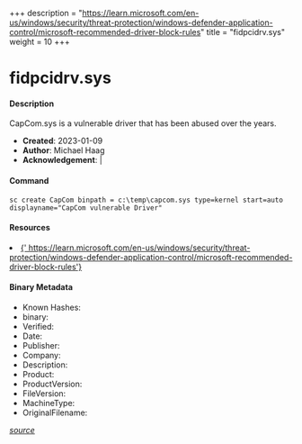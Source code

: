 +++
description = "https://learn.microsoft.com/en-us/windows/security/threat-protection/windows-defender-application-control/microsoft-recommended-driver-block-rules"
title = "fidpcidrv.sys"
weight = 10
+++

# fidpcidrv.sys

#### Description

CapCom.sys is a vulnerable driver that has been abused over the years.

- **Created**: 2023-01-09
- **Author**: Michael Haag
- **Acknowledgement**:  | [](https://twitter.com/)

#### Command

```
sc create CapCom binpath = c:\temp\capcom.sys type=kernel start=auto displayname="CapCom vulnerable Driver"
```

#### Resources


<li><a href="{&#39; https://learn.microsoft.com/en-us/windows/security/threat-protection/windows-defender-application-control/microsoft-recommended-driver-block-rules&#39;}">{&#39; https://learn.microsoft.com/en-us/windows/security/threat-protection/windows-defender-application-control/microsoft-recommended-driver-block-rules&#39;}</a></li>





#### Binary Metadata

- Known Hashes: [](https://www.virustotal.com/gui/file/) 
- binary: 
- Verified: 
- Date: 
- Publisher: 
- Company: 
- Description: 
- Product: 
- ProductVersion: 
- FileVersion: 
- MachineType: 
- OriginalFilename: 

[*source*](https://github.com/magicsword-io/LOLDrivers/tree/main/yaml/fidpcidrv.sys.yml)